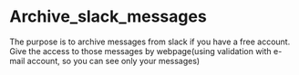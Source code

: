 # Archive_slack_messages
The purpose is to archive messages from slack if you have a free account. Give the access to those messages by webpage(using validation with e-mail account, so you can see only your messages)
